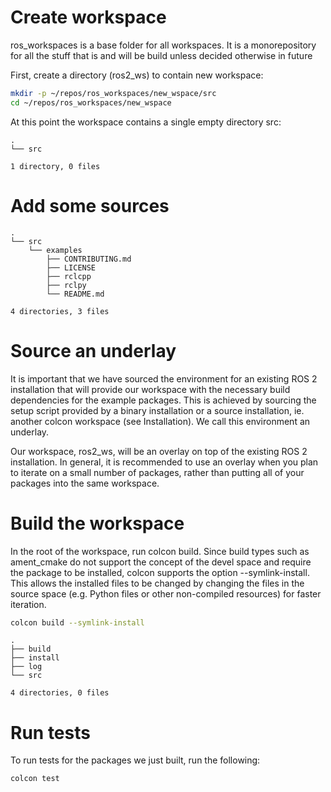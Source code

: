 # Create workspace
ros_workspaces is a base folder for all workspaces. It is a monorepository for all the stuff that is and will be build unless decided otherwise in future

First, create a directory (ros2_ws) to contain new workspace:

```bash
mkdir -p ~/repos/ros_workspaces/new_wspace/src
cd ~/repos/ros_workspaces/new_wspace
``` 

At this point the workspace contains a single empty directory src:

```
.
└── src

1 directory, 0 files
```

# Add some sources

```
.
└── src
    └── examples
        ├── CONTRIBUTING.md
        ├── LICENSE
        ├── rclcpp
        ├── rclpy
        └── README.md

4 directories, 3 files
```

# Source an underlay

It is important that we have sourced the environment for an existing ROS 2 installation that will provide our workspace with the necessary build dependencies for the example packages. This is achieved by sourcing the setup script provided by a binary installation or a source installation, ie. another colcon workspace (see Installation). We call this environment an underlay.

Our workspace, ros2_ws, will be an overlay on top of the existing ROS 2 installation. In general, it is recommended to use an overlay when you plan to iterate on a small number of packages, rather than putting all of your packages into the same workspace.

# Build the workspace

In the root of the workspace, run colcon build. Since build types such as ament_cmake do not support the concept of the devel space and require the package to be installed, colcon supports the option --symlink-install. This allows the installed files to be changed by changing the files in the source space (e.g. Python files or other non-compiled resources) for faster iteration.

``` bash
colcon build --symlink-install
```

```
.
├── build
├── install
├── log
└── src

4 directories, 0 files
```

# Run tests

To run tests for the packages we just built, run the following:

``` bash
colcon test
```